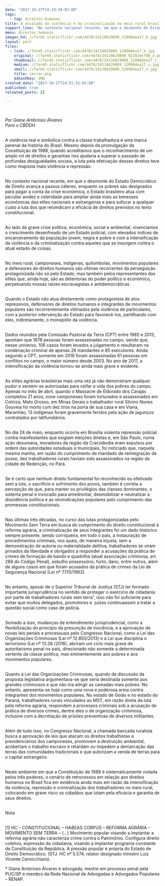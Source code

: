 ```yaml
---
date: "2017-10-27T14:19:34-02:00"
tags:
  - tag: direitos-humanos
title: A escalada da violência e da criminalização no meio rural brasileiro
support_line: "No contexto nacional recente, em que o desmonte do Estado Democrático de Direito avança a passos céleres, enquanto os pobres são designados para pagar a conta da crise econômica"
menu: direitos humanos
images_hd: //farm5.staticflickr.com/4478/24118629808_12098dea17_b.jpg
layout: post
files:
  - link: //farm5.staticflickr.com/4478/24118629808_12098dea17_b.jpg
    original: //farm5.staticflickr.com/4478/24118629808_92202eef86_o.png
    thumbnail: //farm5.staticflickr.com/4478/24118629808_12098dea17_t.jpg
    medium: //farm5.staticflickr.com/4478/24118629808_12098dea17_z.jpg
    small: //farm5.staticflickr.com/4478/24118629808_12098dea17_n.jpg
    title: cercas.png
    $$hashKey: 1MQ
created_date: "2017-10-27T14:51:32-02:00"
published: true
releated_posts: []

---
```

<p>&nbsp;</p>

<p><em>Por Giane Ambr&oacute;sio &Aacute;lvares<br />
Para o CBDDH</em></p>

<p><br />
A viol&ecirc;ncia real e simb&oacute;lica contra a classe trabalhadora &eacute; uma marca perenal da hist&oacute;ria do Brasil. Mesmo depois da promulga&ccedil;&atilde;o da Constitui&ccedil;&atilde;o de 1988, quando acreditamos que o reconhecimento de um amplo rol de direitos e garantias nos ajudaria a superar o passado de profundas desigualdades sociais, a luta pela efetiva&ccedil;&atilde;o desses direitos teve como resposta mais viol&ecirc;ncia e repress&atilde;o.</p>

<p><br />
No contexto nacional recente, em que o desmonte do Estado Democr&aacute;tico de Direito avan&ccedil;a a passos c&eacute;leres, enquanto os pobres s&atilde;o designados para pagar a conta da crise econ&ocirc;mica, o Estado brasileiro atua com peculiar avidez e celeridade para ampliar ainda mais as benesses econ&ocirc;micas das elites nacionais e estrangeiras e para sufocar a qualquer custo a luta dos que reivindicam a efic&aacute;cia de direitos previstos no texto constitucional.</p>

<p><br />
Ao lado da grave crise pol&iacute;tica, econ&ocirc;mica, social e ambiental, vivenciamos o crescimento desenfreado de um Estado policial, com elevados &iacute;ndices de encarceramento da popula&ccedil;&atilde;o jovem, negra e pobre e com a intensifica&ccedil;&atilde;o da viol&ecirc;ncia e da criminaliza&ccedil;&atilde;o contra aqueles que se insurgem contra o atual estado de coisas.</p>

<p><br />
No meio rural, camponeses, ind&iacute;genas, quilombolas, movimentos populares e defensores de direitos humanos s&atilde;o v&iacute;timas recorrentes da persegui&ccedil;&atilde;o protagonizada n&atilde;o s&oacute; pelo Estado, mas tamb&eacute;m pelos representantes das elites que, ainda hoje, s&atilde;o as detentoras do poder pol&iacute;tico e econ&ocirc;mico, perpetuando nossas ra&iacute;zes escravagistas e antidemocr&aacute;ticas.</p>

<p><br />
Quando o Estado n&atilde;o atua diretamente como protagonista de atos repressivos, defensores de direitos humanos e integrantes de movimentos populares s&atilde;o recorrentemente vitimados pela viol&ecirc;ncia de particulares, com a posterior interven&ccedil;&atilde;o do Estado para favorec&ecirc;-los, partilhando com eles, indiretamente, o monop&oacute;lio da viol&ecirc;ncia.</p>

<p><br />
Dados reunidos pela Comiss&atilde;o Pastoral da Terra (CPT) entre 1985 e 2013, apontam que 1678 pessoas foram assassinadas no campo, sendo que, nesse universo, 106 casos foram levados a julgamento e resultaram na condena&ccedil;&atilde;o criminal de apenas 26 mandantes e 85 executores. Ainda segundo a CPT, somente em 2016 foram assassinadas 61 pessoas em conflitos no campo, o maior n&uacute;mero desde 2003. No ano de 2017, a intensifica&ccedil;&atilde;o da viol&ecirc;ncia tornou-se ainda mais grave e evidente.</p>

<p><br />
As elites agr&aacute;rias brasileiras mais uma vez j&aacute; n&atilde;o demonstram qualquer pudor e sentem-se autorizadas para ceifar a vida dos pobres do campo. Apenas no m&ecirc;s de abril, quando o Massacre de Eldorado dos Caraj&aacute;s completou 21 anos, nove camponeses foram torturados e assassinados em Colniza, Mato Grosso, em Minas Gerais o trabalhador rural Silvino Nunes Gouveia foi morto com dez tiros na porta de sua casa e em Viana, Maranh&atilde;o, 13 ind&iacute;genas foram gravemente feridos pela a&ccedil;&atilde;o de jagun&ccedil;os contratados por latifundi&aacute;rios.</p>

<p><br />
No dia 24 de maio, enquanto ocorria em Bras&iacute;lia violenta repress&atilde;o policial contra manifestantes que exigiam elei&ccedil;&otilde;es diretas e, em S&atilde;o Paulo, numa a&ccedil;&atilde;o desumana, moradores da regi&atilde;o da Cracol&acirc;ndia eram expulsos por ordem das autoridades estaduais e municipais, foi noticiado que, naquela mesma manha, em raz&atilde;o do cumprimento de mandado de reintegra&ccedil;&atilde;o de posse, dez trabalhadores rurais haviam sido assassinados na regi&atilde;o da cidade de Reden&ccedil;&atilde;o, no Par&aacute;.</p>

<p><br />
Se &eacute; certo que nenhum direito fundamental foi reconhecido ou efetivado sem a luta, o sacrif&iacute;cio e sofrimento dos povos, tamb&eacute;m &eacute; correta a percep&ccedil;&atilde;o de que, para manter os privil&eacute;gios das classes dominantes, o sistema penal &eacute; invocado para amedrontar, desmobilizar e neutralizar a dissid&ecirc;ncia pol&iacute;tica e as reivindica&ccedil;&otilde;es populares pelo cumprimento das promessas constitucionais.</p>

<p><br />
Nas &uacute;ltimas tr&ecirc;s d&eacute;cadas, no curso das lutas protagonizadas pelo Movimento Sem Terra em busca do cumprimento do direito constitucional &agrave; reforma agr&aacute;ria, a criminaliza&ccedil;&atilde;o de seus integrantes foi um dado hist&oacute;rico sempre presente, sendo corriqueira, em todo o pa&iacute;s, a instaura&ccedil;&atilde;o de procedimentos criminais, nos quais, de maneira injusta, sem a demonstra&ccedil;&atilde;o de autoria ou materialidade delitiva, trabalhadores se viram privados da liberdade e obrigados a responder a acusa&ccedil;&otilde;es da pr&aacute;tica de crimes de forma&ccedil;&atilde;o de bando e quadrilha (atual associa&ccedil;&atilde;o criminosa, art. 288 do C&oacute;digo Penal), esbulho possess&oacute;rio, furto, dano, entre outros, al&eacute;m de alguns casos em que foram acusados da pr&aacute;tica de crimes da Lei de Seguran&ccedil;a Nacional (Lei n&ordm; 7.170/1983).</p>

<p><br />
No entanto, apesar de o Superior Tribunal de Justi&ccedil;a (STJ) ter formado importante jurisprud&ecirc;ncia no sentido de proteger o exerc&iacute;cio de cidadania por parte de trabalhadores rurais sem terra&sup1;, isso n&atilde;o foi suficiente para evitar que muitos delegados, promotores e&nbsp; ju&iacute;zes continuassem a tratar a quest&atilde;o social como caso de pol&iacute;cia.</p>

<p><br />
Somado a isso, mudan&ccedil;as de entendimento jurisprudencial, como a flexibiliza&ccedil;&atilde;o do princ&iacute;pio da presun&ccedil;&atilde;o de inoc&ecirc;ncia, e a aprova&ccedil;&atilde;o de novas leis penais e processuais pelo Congresso Nacional, como a Lei das Organiza&ccedil;&otilde;es Criminosas (Lei n&ordm; 12.850/2013) e a Lei que disciplina o terrorismo (Lei n&ordm; 13.26 /2016), abriram um ciclo mais grave de autoritarismo penal no pa&iacute;s, direcionado n&atilde;o somente a determinada vertente da classe pol&iacute;tica, mas eminentemente aos pobres e aos movimentos populares.</p>

<p><br />
Quanto &agrave; Lei das Organiza&ccedil;&otilde;es Criminosas, quando da discuss&atilde;o da proposta legislativa argumentava-se que seria destinada somente aos grandes criminosos e que n&atilde;o iria atingir as camadas mais pobres. No entanto, apresenta-se hoje como uma nova e poderosa arma contra integrantes dos movimentos populares. No estado de Goi&aacute;s e no estado do Paran&aacute;, trabalhadores rurais vinculados ao MST, em raz&atilde;o direta da luta pela reforma agr&aacute;ria, respondem a processos criminais sob a acusa&ccedil;&atilde;o de pr&aacute;tica de diversos crimes, dentre eles o de organiza&ccedil;&atilde;o criminosa, inclusive com a decreta&ccedil;&atilde;o de pris&otilde;es preventivas de diversos militantes.</p>

<p><br />
Al&eacute;m de tudo isso, no Congresso Nacional, a chamada bancada ruralista busca a aprova&ccedil;&atilde;o de leis que atacam os direitos trabalhistas e previdenci&aacute;rios dos camponeses, promovem a destrui&ccedil;&atilde;o ambiental, acobertam o trabalho escravo e retardam ou impedem a demarca&ccedil;&atilde;o das terras das comunidades tradicionais e que autorizam a venda de terras para o capital estrangeiro.</p>

<p><br />
Neste ambiente em que a Constitui&ccedil;&atilde;o de 1988 &eacute; sistematicamente violada pelos tr&ecirc;s poderes, o cen&aacute;rio de retrocessos em rela&ccedil;&atilde;o aos direitos humanos no Brasil fica em evid&ecirc;ncia ainda mais em raz&atilde;o da intensifica&ccedil;&atilde;o da viol&ecirc;ncia, repress&atilde;o e criminaliza&ccedil;&atilde;o dos trabalhadores no meio rural, colocando em grave risco os cidad&atilde;os que lutam pela efic&aacute;cia e garantia de seus direitos.</p>

<p><br />
Nota</p>

<p><br />
[1] HC &ndash; CONSTITUCIONAL &ndash; HABEAS CORPUS &ndash; REFORMA AGR&Aacute;RIA &ndash; MOVIMENTO SEM TERRA &ndash; (&hellip;) Movimento popular visando a implantar a reforma agr&aacute;ria n&atilde;o caracteriza crime contra o Patrim&ocirc;nio. Configura direito coletivo, express&atilde;o da cidadania, visando a implantar programa constante da Constitui&ccedil;&atilde;o da Rep&uacute;blica. A press&atilde;o popular &eacute; pr&oacute;pria do Estado de Direito Democr&aacute;tico. (STJ. HC n&ordm; 5.574, relator designado ministro Luiz Vicente Cernicchiaro).</p>

<p>* Giane Ambr&oacute;sio &Aacute;lvares &eacute; advogada, mestre em processo penal pela PUC/SP e membro da Rede Nacional de Advogadas e Advogados Populares &ndash; RENAP.</p>
